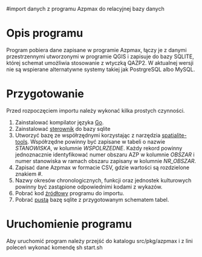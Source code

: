 #import danych z programu Azpmax do relacyjnej bazy danych

# Opis programu #

Program pobiera dane zapisane w programie Azpmax, łączy je z danymi przestrzennymi utworzonymi w programie QGIS i zapisuje do bazy SQLITE, której schemat umożliwia stosowanie z wtyczką QAZP2. W aktualnej wersji nie są wspierane alternatywne systemy takiej jak PostrgreSQL albo MySQL.

# Przygotowanie #

Przed rozpoczęciem importu należy wykonać kilka prostych czynności.
  1. Zainstalować kompilator języka [Go](http://golang.org).
  1. Zainstalować [sterownik](https://github.com/mattn/go-sqlite3) do bazy sqlite
  1. Utworzyć bazę ze współrzędnymi korzystając z narzędzia [spatialite-tools](https://www.gaia-gis.it/fossil/spatialite-tools). Współrzędne powinny być zapisane w tabeli o nazwie _STANOWISKA_, w kolumnie _WSPOLRZEDNE_. Każdy rekord powinny jednoznacznie identyfikować numer obszaru AZP w kolumnie _OBSZAR_ i numer stanowiska w ramach obszaru zapisany w kolumnie _NR\_OBSZAR_.
  1. Zapisać dane Azpmax w formacie CSV, gdzie wartości są rozdzielone znakiem _#_.
  1. Nazwy okresów chronologicznych, funkcji oraz jednostek kulturowych powinny być zastąpione odpowiednimi kodami z wykazów.
  1. Pobrać kod [źródłowy](http://qazp.googlecode.com/files/import_azpmax-src.zip) programu do importu.
  1. Pobrać [pustą](http://qazp.googlecode.com/files/azp2_lite-0.11.zip) bazę sqlite z przygotowanym schematem tabel.

# Uruchomienie programu #
Aby uruchomić program należy przejść do katalogu src/pkg/azpmax i z lini poleceń wykonać komendę sh start.sh